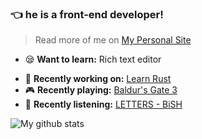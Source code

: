 ### 👈 he is a front-end developer!

> Read more of me on [My Personal Site](https://mongkii.com/)

- 😪 **Want to learn:** Rich text editor
>
- 👷 **Recently working on:** [Learn Rust](https://tourofrust.com/00_en.html)
- 🎮 **Recently playing:** [Baldur's Gate 3](https://store.steampowered.com/app/1086940)
- 🙉 **Recently listening:** [LETTERS - BiSH](https://music.apple.com/jp/album/letters/1519409860)
>
![My github stats](https://github-readme-stats.vercel.app/api?username=mongkii&show_icons=true&title_color=1e8603&text_color=68b587&icon_color=b7d364)

<!--
**Mongkii/Mongkii** is a ✨ _special_ ✨ repository because its `README.md` (this file) appears on your GitHub profile.

Here are some ideas to get you started:

- 🔭 I’m currently working on ...
- 🌱 I’m currently learning ...
- 👯 I’m looking to collaborate on ...
- 🤔 I’m looking for help with ...
- 💬 Ask me about ...
- 📫 How to reach me: ...
- 😄 Pronouns: ...
- ⚡ Fun fact: ...
-->
